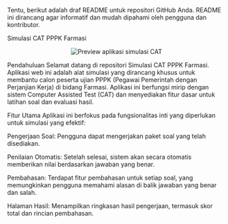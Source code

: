 Tentu, berikut adalah draf README untuk repositori GitHub Anda. README ini dirancang agar informatif dan mudah dipahami oleh pengguna dan kontributor.

Simulasi CAT PPPK Farmasi
<p align="center">
<img src="https://via.placeholder.com/600x300.png?text=Preview+Tampilan+Aplikasi+Anda" alt="Preview aplikasi simulasi CAT">
</p>

Pendahuluan
Selamat datang di repositori Simulasi CAT PPPK Farmasi. Aplikasi web ini adalah alat simulasi yang dirancang khusus untuk membantu calon peserta ujian PPPK (Pegawai Pemerintah dengan Perjanjian Kerja) di bidang Farmasi. Aplikasi ini berfungsi mirip dengan sistem Computer Assisted Test (CAT) dan menyediakan fitur dasar untuk latihan soal dan evaluasi hasil.

Fitur Utama
Aplikasi ini berfokus pada fungsionalitas inti yang diperlukan untuk simulasi yang efektif:

Pengerjaan Soal: Pengguna dapat mengerjakan paket soal yang telah disediakan.

Penilaian Otomatis: Setelah selesai, sistem akan secara otomatis memberikan nilai berdasarkan jawaban yang benar.

Pembahasan: Terdapat fitur pembahasan untuk setiap soal, yang memungkinkan pengguna memahami alasan di balik jawaban yang benar dan salah.

Halaman Hasil: Menampilkan ringkasan hasil pengerjaan, termasuk skor total dan rincian pembahasan.
